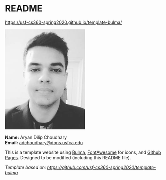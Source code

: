 # README

<https://usf-cs360-spring2020.github.io/template-bulma/>

![Profile Image](profile.png)

**Name:** Aryan Dilip Choudhary  
**Email:** <adchoudhary@dons.usfca.edu>

This is a template website using [Bulma](https://bulma.io/), [FontAwesome](https://origin.fontawesome.com/) for icons, and [Github Pages](). Designed to be modified (including this README file).

*Template based on: <https://github.com/usf-cs360-spring2020/template-bulma>*
